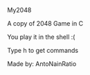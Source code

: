 My2048

A copy of 2048 Game in C

You play it in the shell :(

Type h to get commands

Made by: AntoNainRatio
